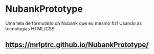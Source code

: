 # NubankPrototype
Uma tela de formulário da Nubank que eu mesmo fiz! 
Usando as tecnologias HTML/CSS
## https://mrlptrc.github.io/NubankPrototype/
